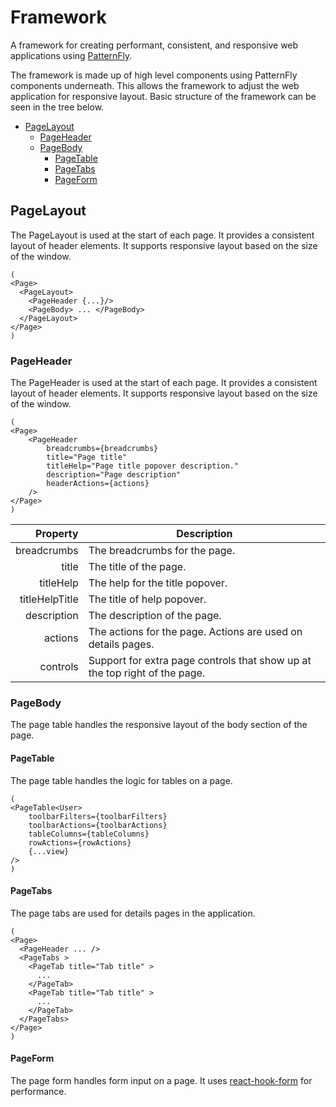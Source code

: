 # Framework

A framework for creating performant, consistent, and responsive web applications using [PatternFly](https://www.patternfly.org).

The framework is made up of high level components using PatternFly components underneath.
This allows the framework to adjust the web application for responsive layout.
Basic structure of the framework can be seen in the tree below.

- [PageLayout](#pagelayout)
  - [PageHeader](#pageheader)
  - [PageBody](#pagebody)
    - [PageTable](#pagetable)
    - [PageTabs](#pagetabs)
    - [PageForm](#pageform)

## PageLayout

The PageLayout is used at the start of each page. It provides a consistent layout of header elements. It supports responsive layout based on the size of the window.

```tsx
(
<Page>
  <PageLayout>
    <PageHeader {...}/>
    <PageBody> ... </PageBody>
  </PageLayout>
</Page>
)
```

### PageHeader

The PageHeader is used at the start of each page. It provides a consistent layout of header elements. It supports responsive layout based on the size of the window.

```tsx
(
<Page>
    <PageHeader
        breadcrumbs={breadcrumbs}
        title="Page title"
        titleHelp="Page title popover description."
        description="Page description"
        headerActions={actions}
    />
</Page>
)
```

|       Property | Description                                                                |
| -------------: | -------------------------------------------------------------------------- |
|    breadcrumbs | The breadcrumbs for the page.                                              |
|          title | The title of the page.                                                     |
|      titleHelp | The help for the title popover.                                            |
| titleHelpTitle | The title of help popover.                                                 |
|    description | The description of the page.                                               |
|        actions | The actions for the page. Actions are used on details pages.               |
|       controls | Support for extra page controls that show up at the top right of the page. |

### PageBody

The page table handles the responsive layout of the body section of the page.

#### PageTable

The page table handles the logic for tables on a page.

```tsx
(
<PageTable<User>
    toolbarFilters={toolbarFilters}
    toolbarActions={toolbarActions}
    tableColumns={tableColumns}
    rowActions={rowActions}
    {...view}
/>
)
```

#### PageTabs

The page tabs are used for details pages in the application.

```tsx
(
<Page>
  <PageHeader ... />
  <PageTabs >
    <PageTab title="Tab title" >
      ...
    </PageTab>
    <PageTab title="Tab title" >
      ...
    </PageTab>
  </PageTabs>
</Page>
)
```

#### PageForm

The page form handles form input on a page. It uses [react-hook-form](https://react-hook-form.com/) for performance.
